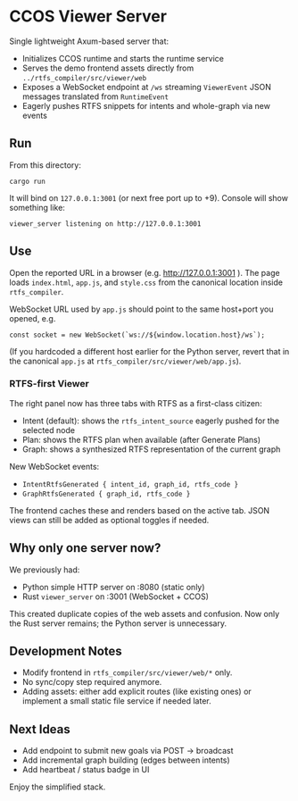 # CCOS Viewer Server

Single lightweight Axum-based server that:

- Initializes CCOS runtime and starts the runtime service
- Serves the demo frontend assets directly from `../rtfs_compiler/src/viewer/web`
- Exposes a WebSocket endpoint at `/ws` streaming `ViewerEvent` JSON messages translated from `RuntimeEvent`
- Eagerly pushes RTFS snippets for intents and whole-graph via new events

## Run

From this directory:

```
cargo run
```

It will bind on `127.0.0.1:3001` (or next free port up to +9). Console will show something like:

```
viewer_server listening on http://127.0.0.1:3001
```

## Use

Open the reported URL in a browser (e.g. http://127.0.0.1:3001 ). The page loads `index.html`, `app.js`, and `style.css` from the canonical location inside `rtfs_compiler`.

WebSocket URL used by `app.js` should point to the same host+port you opened, e.g.

```
const socket = new WebSocket(`ws://${window.location.host}/ws`);
```

(If you hardcoded a different host earlier for the Python server, revert that in the canonical `app.js` at `rtfs_compiler/src/viewer/web/app.js`).

### RTFS-first Viewer

The right panel now has three tabs with RTFS as a first-class citizen:

- Intent (default): shows the `rtfs_intent_source` eagerly pushed for the selected node
- Plan: shows the RTFS plan when available (after Generate Plans)
- Graph: shows a synthesized RTFS representation of the current graph

New WebSocket events:

- `IntentRtfsGenerated { intent_id, graph_id, rtfs_code }`
- `GraphRtfsGenerated { graph_id, rtfs_code }`

The frontend caches these and renders based on the active tab. JSON views can still be added as optional toggles if needed.

## Why only one server now?

We previously had:
- Python simple HTTP server on :8080 (static only)
- Rust `viewer_server` on :3001 (WebSocket + CCOS)

This created duplicate copies of the web assets and confusion. Now only the Rust server remains; the Python server is unnecessary.

## Development Notes

- Modify frontend in `rtfs_compiler/src/viewer/web/*` only.
- No sync/copy step required anymore.
- Adding assets: either add explicit routes (like existing ones) or implement a small static file service if needed later.

## Next Ideas

- Add endpoint to submit new goals via POST -> broadcast
- Add incremental graph building (edges between intents)
- Add heartbeat / status badge in UI

Enjoy the simplified stack.


